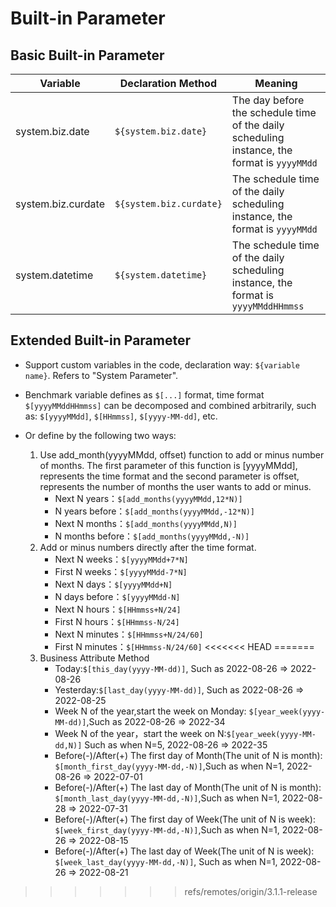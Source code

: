 # Built-in Parameter

## Basic Built-in Parameter

|      Variable      |   Declaration Method    |                                           Meaning                                           |
|--------------------|-------------------------|---------------------------------------------------------------------------------------------|
| system.biz.date    | `${system.biz.date}`    | The day before the schedule time of the daily scheduling instance, the format is `yyyyMMdd` |
| system.biz.curdate | `${system.biz.curdate}` | The schedule time of the daily scheduling instance, the format is `yyyyMMdd`                |
| system.datetime    | `${system.datetime}`    | The schedule time of the daily scheduling instance, the format is `yyyyMMddHHmmss`          |

## Extended Built-in Parameter

- Support custom variables in the code, declaration way: `${variable name}`. Refers to "System Parameter".

- Benchmark variable defines as `$[...]` format, time format `$[yyyyMMddHHmmss]` can be decomposed and combined arbitrarily, such as: `$[yyyyMMdd]`, `$[HHmmss]`, `$[yyyy-MM-dd]`, etc.

- Or define by the following two ways:

  1. Use add_month(yyyyMMdd, offset) function to add or minus number of months.
     The first parameter of this function is [yyyyMMdd], represents the time format and the second parameter is offset, represents the number of months the user wants to add or minus.
     - Next N years：`$[add_months(yyyyMMdd,12*N)]`
     - N years before：`$[add_months(yyyyMMdd,-12*N)]`
     - Next N months：`$[add_months(yyyyMMdd,N)]`
     - N months before：`$[add_months(yyyyMMdd,-N)]`
  2. Add or minus numbers directly after the time format.
     - Next N weeks：`$[yyyyMMdd+7*N]`
     - First N weeks：`$[yyyyMMdd-7*N]`
     - Next N days：`$[yyyyMMdd+N]`
     - N days before：`$[yyyyMMdd-N]`
     - Next N hours：`$[HHmmss+N/24]`
     - First N hours：`$[HHmmss-N/24]`
     - Next N minutes：`$[HHmmss+N/24/60]`
     - First N minutes：`$[HHmmss-N/24/60]`
<<<<<<< HEAD
=======
  3. Business Attribute Method
     - Today:`$[this_day(yyyy-MM-dd)]`, Such as 2022-08-26 => 2022-08-26
     - Yesterday:`$[last_day(yyyy-MM-dd)]`, Such as 2022-08-26 => 2022-08-25
     - Week N of the year,start the week on Monday: `$[year_week(yyyy-MM-dd)]`,Such as 2022-08-26 => 2022-34
     - Week N of the year，start the week on N:`$[year_week(yyyy-MM-dd,N)]` Such as when N=5, 2022-08-26 => 2022-35
     - Before(-)/After(+) The first day of Month(The unit of N is month): `$[month_first_day(yyyy-MM-dd,-N)]`,Such as when N=1, 2022-08-26 => 2022-07-01
     - Before(-)/After(+) The last day of Month(The unit of N is month): `$[month_last_day(yyyy-MM-dd,-N)]`,Such as when N=1, 2022-08-28 => 2022-07-31
     - Before(-)/After(+) The first day of Week(The unit of N is week): `$[week_first_day(yyyy-MM-dd,-N)]`,Such as when N=1, 2022-08-26 => 2022-08-15
     - Before(-)/After(+) The last day of Week(The unit of N is week): `$[week_last_day(yyyy-MM-dd,-N)]`, Such as when N=1, 2022-08-26 => 2022-08-21
>>>>>>> refs/remotes/origin/3.1.1-release

